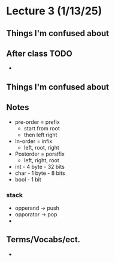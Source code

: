# Lecture 3 (1/13/25)

## Things I'm confused about 

## After class TODO
- 

## Things I'm confused about 


## Notes
- pre-order = prefix
  - start from root
  - then left right 
- In-order = infix
  - left, root, right 
- Postorder = porstfix
  - left, right, root
- int - 4 byte - 32 bits
- char - 1 byte - 8 bits 
- bool - 1 bit  
 
### stack 
- opperand -> push
- opporator -> pop
- 

## Terms/Vocabs/ect.
- 

